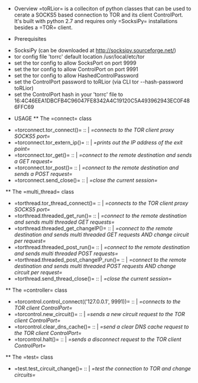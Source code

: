 * Overview
=toRLior= is a colleciton of python classes that can be used to cerate a SOCKS5 based connection to TOR and its client ControlPort.
It's built with python 2.7 and requires only =SocksiPy= installations besides a =TOR= client.


* Prerequisites
- SocksiPy (can be downloaded at http://socksipy.sourceforge.net/)
- tor config file 'torrc' default location /usr/local/etc/tor
- set the tor config to allow SocksPort on port 9999
- set the tor config to allow ControlPort on port 9991
- set the tor config to allow HashedControlPassword
- set the ControlPort password to toRLior (via CLI tor --hash-password toRLior)
- set the ControlPort hash in your 'torrc' file to 16:4C46EEA1DBCFB4C96047FE8342A4C19120C5A493962943EC0F486FFC69


* USAGE
** The =connect= class
- =torconnect.tor_connect()= :: | *=connects to the TOR client proxy SOCKS5 port=*
- =torconnect.tor_extern_ip()= :: | *=prints out the IP address of the exit point=*
- =torconnect.tor_get()= :: | *=connect to the remote destination and sends a GET request=*
- =torconnect.tor_post()= :: | *=connect to the remote destination and sends a POST request=*
- =torconnect.send_close()= :: | *=close the current session=*

** The =multi_thread= class
- =torthread.tor_thread_connect()= :: | *=connects to the TOR client proxy SOCKS5 port=*
- =torthread.threaded_get_run()= :: | *=connect to the remote destination and sends multi threaded GET requests=*
- =torthread.threaded_get_changeIP()= :: | *=connect to the remote destination and sends multi threaded GET requests AND change circuit per request=*
- =torthread.threaded_post_run()= :: | *=connect to the remote destination and sends multi threaded POST requests=*
- =torthread.threaded_post_changeIP_run()= :: | *=connect to the remote destination and sends multi threaded POST requests AND change circuit per request=*
- =torthread.send_thread_close()= :: | *=close the current session=*

** The =controller= class
- =torcontrol.control_connect(('127.0.0.1', 9991))= :: | *=connects to the TOR client ControlPort=*
- =torcontrol.new_circuit()= :: | *=sends a new circuit request to the TOR client ControlPort=*
- =torcontrol.clear_dns_cache()= :: |  *=send a clear DNS cache request to the TOR client ControlPort=*
- =torcontrol.halt()= :: | *=sends a disconnect request to the TOR client ControlPort=*

** The =test= class
- =test.test_circuit_change()= :: | *=test the connection to TOR and change circuits=*